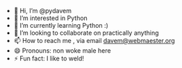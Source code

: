 - 👋 Hi, I’m @pydavem
- 👀 I’m interested in Python
- 🌱 I’m currently learning Python :)
- 💞️ I’m looking to collaborate on practically anything
- 📫 How to reach me , via email davem@webmaester.org
- 😄 Pronouns: non woke male here
- ⚡ Fun fact: I like to weld!

<!---
pydavem/pydavem is a ✨ special ✨ repository because its `README.md` (this file) appears on your GitHub profile.
You can click the Preview link to take a look at your changes.
--->
